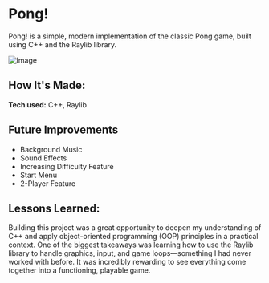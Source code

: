 # Pong!
Pong! is a simple, modern implementation of the classic Pong game, built using C++ and the Raylib library.

![Image](https://github.com/user-attachments/assets/274ab34b-53f8-49e2-9d1d-d69acedc2cf6)

## How It's Made:

**Tech used:** C++, Raylib

## Future Improvements

- Background Music
- Sound Effects
- Increasing Difficulty Feature
- Start Menu
- 2-Player Feature

## Lessons Learned:

Building this project was a great opportunity to deepen my understanding of C++ and apply object-oriented programming (OOP) principles in a practical context. One of the biggest takeaways was learning how to use the Raylib library to handle graphics, input, and game loops—something I had never worked with before. It was incredibly rewarding to see everything come together into a functioning, playable game.
